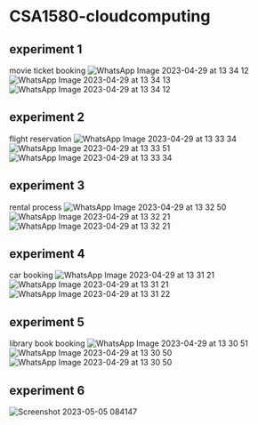 # CSA1580-cloudcomputing

## experiment 1
movie ticket booking
![WhatsApp Image 2023-04-29 at 13 34 12](https://user-images.githubusercontent.com/115144239/235292110-93cf9cb2-3ef9-49c0-94e3-25404c137799.jpg)
![WhatsApp Image 2023-04-29 at 13 34 13](https://user-images.githubusercontent.com/115144239/235292123-55a6a9d0-690d-4c29-aa16-db4fc0447ed1.jpg)
![WhatsApp Image 2023-04-29 at 13 34 12](https://user-images.githubusercontent.com/115144239/235292131-93823d80-7439-4fe8-ae52-de2fbf277e94.jpg)

## experiment 2
flight reservation
![WhatsApp Image 2023-04-29 at 13 33 34](https://user-images.githubusercontent.com/115144239/235292156-04692c36-04f3-4247-9d37-c035ef65ebce.jpg)
![WhatsApp Image 2023-04-29 at 13 33 51](https://user-images.githubusercontent.com/115144239/235292166-617a3a6c-fa0d-4d9e-aecf-eeab9e0f8af2.jpg)
![WhatsApp Image 2023-04-29 at 13 33 34](https://user-images.githubusercontent.com/115144239/235292170-59b7f711-09fd-48f4-b075-bf284bffcf21.jpg)

## experiment 3
rental process
![WhatsApp Image 2023-04-29 at 13 32 50](https://user-images.githubusercontent.com/115144239/235292255-693419a2-29bb-4247-853c-0bcb48a2722d.jpg)
![WhatsApp Image 2023-04-29 at 13 32 21](https://user-images.githubusercontent.com/115144239/235292278-ec121390-b635-4eeb-8039-197de7c2a651.jpg)
![WhatsApp Image 2023-04-29 at 13 32 21](https://user-images.githubusercontent.com/115144239/235292267-1a5e6f6b-00e3-4643-b434-3ee0722226ec.jpg)

## experiment 4
car booking
![WhatsApp Image 2023-04-29 at 13 31 21](https://user-images.githubusercontent.com/115144239/235292355-b04c910c-1da0-4b68-bbff-22b1e4a61519.jpg)
![WhatsApp Image 2023-04-29 at 13 31 21](https://user-images.githubusercontent.com/115144239/235292364-8fce9674-0f09-4fe5-9296-4a3049badfca.jpg)
![WhatsApp Image 2023-04-29 at 13 31 22](https://user-images.githubusercontent.com/115144239/235292372-19d37c8a-33fa-4a80-8cfa-953b76a285f7.jpg)

## experiment 5
library book booking
![WhatsApp Image 2023-04-29 at 13 30 51](https://user-images.githubusercontent.com/115144239/235292389-d5891714-2964-4733-ade9-2665bef0df80.jpg)
![WhatsApp Image 2023-04-29 at 13 30 50](https://user-images.githubusercontent.com/115144239/235292397-d748aac5-b4df-4b0f-a3ef-a201e69a5ff5.jpg)
![WhatsApp Image 2023-04-29 at 13 30 50](https://user-images.githubusercontent.com/115144239/235292408-9085f137-b855-4cd5-b62a-c0720dd59713.jpg)
  
  ## experiment 6
  ![Screenshot 2023-05-05 084147](https://user-images.githubusercontent.com/115144239/236370914-6a9d5e6d-f9d9-49b3-9ff4-4dd35a992023.png)



